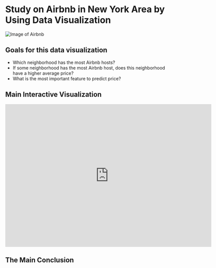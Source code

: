 # Study on Airbnb in New York Area by Using Data Visualization

![Image of Airbnb](https://pbs.twimg.com/profile_images/1347611654968627200/ikpfoFQj.png)

## Goals for this data visualization
* Which neighborhood has the most Airbnb hosts?
* If some neighborhood has the most Airbnb host, does this neighborhood have a higher average price?
* What is the most important feature to predict price?



## Main Interactive Visualization

<iframe seamless frameborder="0" src="https://public.tableau.com/app/profile/chenshengwen/viz/Book1_16227770760480/Sheet1" width = '650' height = '450' scrolling='yes' ></iframe>

## The Main Conclusion

